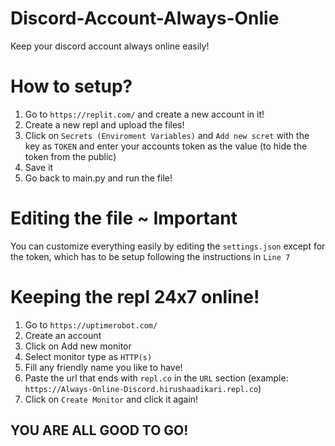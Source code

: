 # Discord-Account-Always-Onlie
Keep your discord account always online easily!

# How to setup?
1. Go to `https://replit.com/` and create a new account in it!
2. Create a new repl and upload the files!
3. Click on `Secrets (Enviroment Variables)` and `Add new scret` with the key as `TOKEN` and enter your accounts token as the value (to hide the token from the public)
4. Save it
5. Go back to main.py and run the file!

# Editing the file ~ Important
You can customize everything easily by editing the `settings.json` except for the token, which has to be setup following the instructions in `Line 7`

# Keeping the repl 24x7 online!
1. Go to `https://uptimerobot.com/`
2. Create an account
3. Click on Add new monitor
4. Select monitor type as `HTTP(s)`
5. Fill any friendly name you like to have!
6. Paste the url that ends with `repl.co` in the `URL` section (example: `https://Always-Online-Discord.hirushaadikari.repl.co`)
7. Click on `Create Monitor` and click it again!

## YOU ARE ALL GOOD TO GO!

